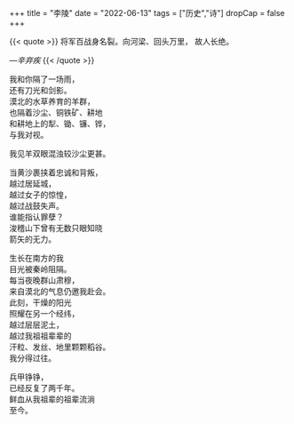 +++
title = "李陵"
date = "2022-06-13"
tags = ["历史","诗"]
dropCap = false
+++

{{< quote >}}
将军百战身名裂。向河梁、回头万里， 故人长绝。

*—辛弃疾*
{{< /quote >}}

我和你隔了一场雨，<br>
还有刀光和剑影。<br>
漠北的水草养育的羊群，<br>
也隔着沙尘、铜铁矿、耕地<br>
和耕地上的犁、锄、镰、铧，<br>
与我对视。<br>

我见羊双眼混浊较沙尘更甚。<br>

当黄沙裹挟着忠诚和背叛，<br>
越过居延城，<br>
越过女子的惊惶，<br>
越过战鼓失声。<br>
谁能指认罪孽？<br>
浚稽山下曾有无数只眼知晓<br>
箭矢的无力。<br>

生长在南方的我<br>
目光被秦岭阻隔。<br>
每当夜晚群山肃穆，<br>
来自漠北的气息仍邀我赴会。<br>
此刻，干燥的阳光<br>
照耀在另一个经纬，<br>
越过层层泥土，<br>
越过我祖祖辈辈的<br>
汗粒、发丝、地里颗颗稻谷。<br>
我分得过往。<br>

兵甲铮铮，<br>
已经反复了两千年。<br>
鲜血从我祖辈的祖辈流淌<br>
至今。<br>
